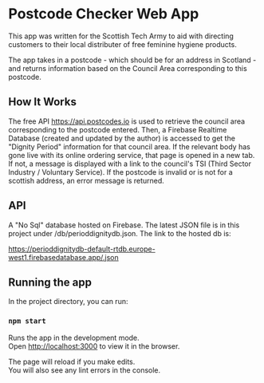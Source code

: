 # Postcode Checker Web App

This app was written for the Scottish Tech Army to aid with directing customers to their local distributer of free feminine hygiene products.

The app takes in a postcode - which should be for an address in Scotland - and returns information based on the Council Area corresponding to this postcode.

## How It Works

The free API https://api.postcodes.io is used to retrieve the council area corresponding to the postcode entered.  Then, a Firebase Realtime Database (created and updated by the author) is accessed to get the "Dignity Period" information for that council area.  If the relevant body has gone live with its online ordering service, that page is opened in a new tab.  If not, a message is displayed with a link to the council's TSI (Third Sector Industry / Voluntary Service).  If the postcode is invalid or is not for a scottish address, an error message is returned.  

## API

A "No Sql" database hosted on Firebase.  The latest JSON file is in this project under /db/perioddignitydb.json.  The link to the hosted db is:

https://perioddignitydb-default-rtdb.europe-west1.firebasedatabase.app/.json

## Running the app

In the project directory, you can run:

### `npm start`

Runs the app in the development mode.\
Open [http://localhost:3000](http://localhost:3000) to view it in the browser.

The page will reload if you make edits.\
You will also see any lint errors in the console.



